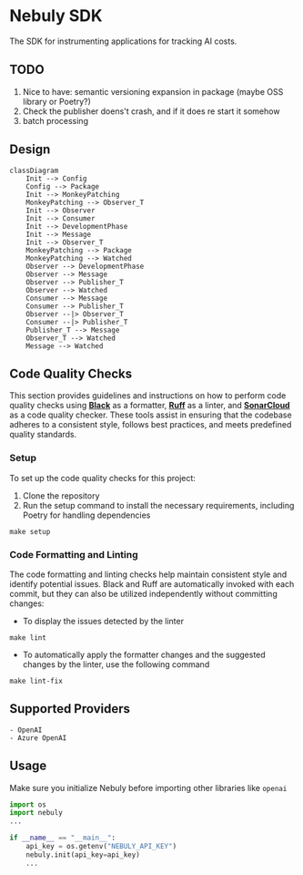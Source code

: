 # Nebuly SDK
The SDK for instrumenting applications for tracking AI costs.

## TODO

1. Nice to have: semantic versioning expansion in package (maybe OSS library or Poetry?)
1. Check the publisher doens't crash, and if it does re start it somehow
1. batch processing

## Design

```mermaid
classDiagram
    Init --> Config
    Config --> Package
    Init --> MonkeyPatching
    MonkeyPatching --> Observer_T
    Init --> Observer
    Init --> Consumer
    Init --> DevelopmentPhase
    Init --> Message
    Init --> Observer_T
    MonkeyPatching --> Package
    MonkeyPatching --> Watched
    Observer --> DevelopmentPhase
    Observer --> Message
    Observer --> Publisher_T
    Observer --> Watched
    Consumer --> Message
    Consumer --> Publisher_T
    Observer --|> Observer_T
    Consumer --|> Publisher_T
    Publisher_T --> Message
    Observer_T --> Watched
    Message --> Watched
```

## Code Quality Checks
This section provides guidelines and instructions on how to perform code quality checks using [**Black**](https://github.com/psf/black) as a formatter, [**Ruff**](https://github.com/charliermarsh/ruff) as a linter, and [**SonarCloud**](https://www.sonarsource.com/products/sonarcloud/) as a code quality checker. These tools assist in ensuring that the codebase adheres to a consistent style, follows best practices, and meets predefined quality standards.

### **Setup**

To set up the code quality checks for this project:

1. Clone the repository
1. Run the setup command to install the necessary requirements, including Poetry for handling dependencies
```
make setup
```
### **Code Formatting and Linting**

The code formatting and linting checks help maintain consistent style and identify potential issues. Black and Ruff are automatically invoked with each commit, but they can also be utilized independently without committing changes:

- To display the issues detected by the linter
```
make lint
```
- To automatically apply the formatter changes and the suggested changes by the linter, use the following command
```
make lint-fix
```

## Supported Providers
    - OpenAI
    - Azure OpenAI

## Usage

Make sure you initialize Nebuly before importing other libraries like `openai`

```python
import os
import nebuly
...

if __name__ == "__main__":
    api_key = os.getenv("NEBULY_API_KEY")
    nebuly.init(api_key=api_key)
    ...
```
